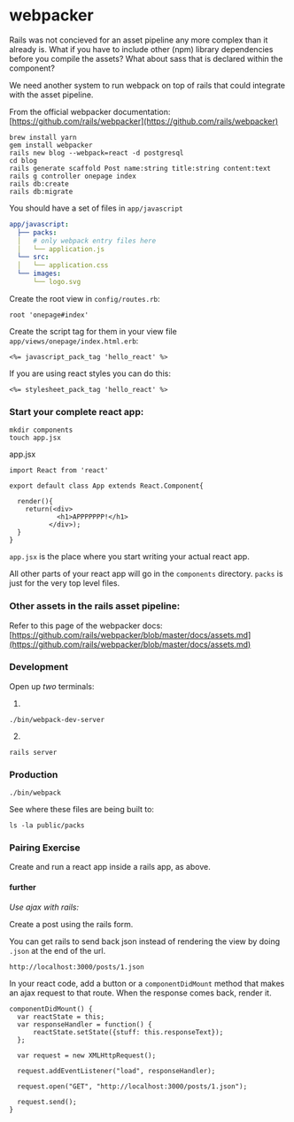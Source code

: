 # webpacker

Rails was not concieved for an asset pipeline any more complex than it already is. What if you have to include other (npm) library dependencies before you compile the assets? What about sass that is declared within the component?

We need another system to run webpack on top of rails that could integrate with the asset pipeline.

From the official webpacker documentation: [https://github.com/rails/webpacker](https://github.com/rails/webpacker)

```
brew install yarn
gem install webpacker
rails new blog --webpack=react -d postgresql
cd blog
rails generate scaffold Post name:string title:string content:text
rails g controller onepage index
rails db:create
rails db:migrate
```

You should have a set of files in `app/javascript`
```yml
app/javascript:
  ├── packs:
  │   # only webpack entry files here
  │   └── application.js
  └── src:
  │   └── application.css
  └── images:
      └── logo.svg
```

Create the root view in `config/routes.rb`:
```
root 'onepage#index'
```

Create the script tag for them in your view file `app/views/onepage/index.html.erb`:
```
<%= javascript_pack_tag 'hello_react' %>
```

If you are using react styles you can do this:
```
<%= stylesheet_pack_tag 'hello_react' %>
```

### Start your complete react app:
```
mkdir components
touch app.jsx
```

app.jsx
```
import React from 'react'

export default class App extends React.Component{

  render(){
    return(<div>
            <h1>APPPPPPP!</h1>
          </div>);
  }
}
```

`app.jsx` is the place where you start writing your actual react app.

All other parts of your react app will go in the `components` directory. `packs` is just for the very top level files.

### Other assets in the rails asset pipeline:
Refer to this page of the webpacker docs: [https://github.com/rails/webpacker/blob/master/docs/assets.md](https://github.com/rails/webpacker/blob/master/docs/assets.md)

### Development

Open up *two* terminals:

1.
```
./bin/webpack-dev-server
```

2.
```
rails server
```

### Production
```
./bin/webpack
```

See where these files are being built to:
```
ls -la public/packs
```

### Pairing Exercise
Create and run a react app inside a rails app, as above.

#### further
*Use ajax with rails:*

Create a post using the rails form.

You can get rails to send back json instead of rendering the view by doing `.json` at the end of the url.

```
http://localhost:3000/posts/1.json
```

In your react code, add a button or a `componentDidMount` method that makes an ajax request to that route. When the response comes back, render it.

```
componentDidMount() {
  var reactState = this;
  var responseHandler = function() {
      reactState.setState({stuff: this.responseText});
  };

  var request = new XMLHttpRequest();

  request.addEventListener("load", responseHandler);

  request.open("GET", "http://localhost:3000/posts/1.json");

  request.send();
}
```
